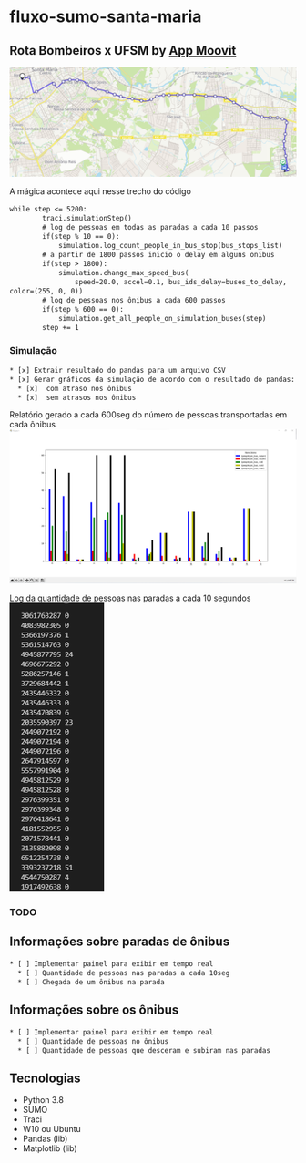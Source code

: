 # fluxo-sumo-santa-maria

## Rota Bombeiros x UFSM by [App Moovit](https://moovitapp.com/santa_maria-4143/poi/UFSM/Parada%20Bombeiros/pt-br?tll=-29.71735_-53.71705&fll=-29.689202_-53.81529&customerId=4908&ref=7&poiType=error)

![image](resources/rotaA.png)

A mágica acontece aqui nesse trecho do código

    while step <= 5200:
            traci.simulationStep()
            # log de pessoas em todas as paradas a cada 10 passos
            if(step % 10 == 0):
                simulation.log_count_people_in_bus_stop(bus_stops_list)
            # a partir de 1800 passos inicio o delay em alguns onibus
            if(step > 1800):
                simulation.change_max_speed_bus(
                    speed=20.0, accel=0.1, bus_ids_delay=buses_to_delay, color=(255, 0, 0))
            # log de pessoas nos ônibus a cada 600 passos
            if(step % 600 == 0):
                simulation.get_all_people_on_simulation_buses(step)
            step += 1

### Simulação

    * [x] Extrair resultado do pandas para um arquivo CSV
    * [x] Gerar gráficos da simulação de acordo com o resultado do pandas:
      * [x]  com atraso nos ônibus
      * [x]  sem atrasos nos ônibus

 Relatório gerado a cada 600seg do número de pessoas transportadas em cada ônibus
![image](resources/report.png)

Log da quantidade de pessoas nas paradas a cada 10 segundos
![image](resources/bus-stop.png)

### TODO

## Informações sobre paradas de ônibus
  
    * [ ] Implementar painel para exibir em tempo real
      * [ ] Quantidade de pessoas nas paradas a cada 10seg
      * [ ] Chegada de um ônibus na parada

## Informações sobre os ônibus

    * [ ] Implementar painel para exibir em tempo real
      * [ ] Quantidade de pessoas no ônibus
      * [ ] Quantidade de pessoas que desceram e subiram nas paradas

## Tecnologias

* Python 3.8
* SUMO
* Traci
* W10 ou Ubuntu
* Pandas (lib)
* Matplotlib (lib)
  